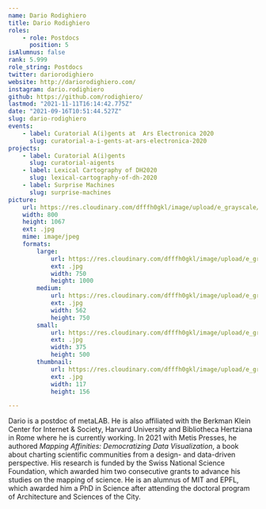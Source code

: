 ```yaml
---
name: Dario Rodighiero
title: Dario Rodighiero
roles:
    - role: Postdocs
      position: 5
isAlumnus: false
rank: 5.999
role_string: Postdocs
twitter: dariorodighiero
website: http://dariorodighiero.com/
instagram: dario.rodighiero
github: https://github.com/rodighiero/
lastmod: "2021-11-11T16:14:42.775Z"
date: "2021-09-16T10:51:44.527Z"
slug: dario-rodighiero
events:
    - label: Curatorial A(i)gents at  Ars Electronica 2020
      slug: curatorial-a-i-gents-at-ars-electronica-2020
projects:
    - label: Curatorial A(i)gents
      slug: curatorial-aigents
    - label: Lexical Cartography of DH2020
      slug: lexical-cartography-of-dh-2020
    - label: Surprise Machines
      slug: surprise-machines
picture:
    url: https://res.cloudinary.com/dfffh0gkl/image/upload/e_grayscale/v1629122112/dario_ea88134bd4.jpg
    width: 800
    height: 1067
    ext: .jpg
    mime: image/jpeg
    formats:
        large:
            url: https://res.cloudinary.com/dfffh0gkl/image/upload/e_grayscale/v1629122114/large_dario_ea88134bd4.jpg
            ext: .jpg
            width: 750
            height: 1000
        medium:
            url: https://res.cloudinary.com/dfffh0gkl/image/upload/e_grayscale/v1629122114/medium_dario_ea88134bd4.jpg
            ext: .jpg
            width: 562
            height: 750
        small:
            url: https://res.cloudinary.com/dfffh0gkl/image/upload/e_grayscale/v1629122115/small_dario_ea88134bd4.jpg
            ext: .jpg
            width: 375
            height: 500
        thumbnail:
            url: https://res.cloudinary.com/dfffh0gkl/image/upload/e_grayscale/v1629122113/thumbnail_dario_ea88134bd4.jpg
            ext: .jpg
            width: 117
            height: 156

---
```

Dario is a postdoc of metaLAB. He is also affiliated with the Berkman Klein Center for Internet & Society, Harvard University and Bibliotheca Hertziana in Rome where he is currently working. In 2021 with Metis Presses, he authored *Mapping Affinities: Democratizing Data Visualization*, a book about charting scientific communities from a design- and data-driven perspective. His research is funded by the Swiss National Science Foundation, which awarded him two consecutive grants to advance his studies on the mapping of science. He is an alumnus of MIT and EPFL, which awarded him a PhD in Science after attending the doctoral program of Architecture and Sciences of the City.
